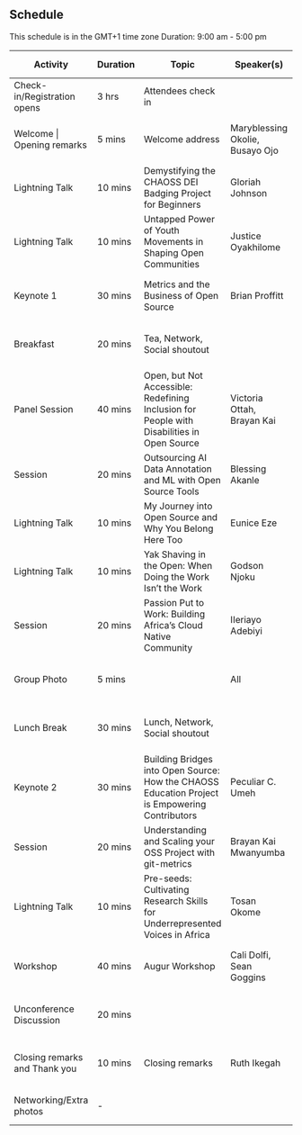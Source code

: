 
## Schedule

This schedule is in the GMT+1 time zone
Duration: 9:00 am - 5:00 pm

| Activity                          | Duration | Topic                                                                  | Speaker(s)                                   | Time Slot              |
|-----------------------------------|----------|------------------------------------------------------------------------|----------------------------------------------|------------------------|
| Check-in/Registration opens       | 3 hrs    | Attendees check in                                                     |                                              | 8:30 am - 12:00 pm     |
| Welcome \| Opening remarks        | 5 mins   | Welcome address                                                        | Maryblessing Okolie, Busayo Ojo              | 10:00 am - 10:05 am    |
| Lightning Talk                    | 10 mins  | Demystifying the CHAOSS DEI Badging Project for Beginners              | Gloriah Johnson                              | 10:05 am - 10:15 am    |
| Lightning Talk                    | 10 mins  | Untapped Power of Youth Movements in Shaping Open Communities          | Justice Oyakhilome                           | 10:15 am - 10:25 am    |
| Keynote 1                         | 30 mins  | Metrics and the Business of Open Source                                | Brian Proffitt                               | 10:25 am - 10:55 am    |
| Breakfast                         | 20 mins  | Tea, Network, Social shoutout                                          |                                              | 11:55 am - 12:15 pm    |
| Panel Session                     | 40 mins  | Open, but Not Accessible: Redefining Inclusion for People with Disabilities in Open Source | Victoria Ottah, Brayan Kai                   | 12:15 pm - 12:55 pm    |
| Session                           | 20 mins  | Outsourcing AI Data Annotation and ML with Open Source Tools           | Blessing Akanle                              | 12:55 pm - 01:15 pm    |
| Lightning Talk                    | 10 mins  | My Journey into Open Source and Why You Belong Here Too                | Eunice Eze                                   | 01:15 pm - 01:25 pm    |
| Lightning Talk                    | 10 mins  | Yak Shaving in the Open: When Doing the Work Isn’t the Work            | Godson Njoku                                 | 01:25 pm - 01:35 pm    |
| Session                           | 20 mins  | Passion Put to Work: Building Africa’s Cloud Native Community          | IIeriayo Adebiyi                             | 01:35 pm - 01:55 pm    |
| Group Photo                       | 5 mins   |                                                                        | All                                          | 01:55 pm - 02:00 pm    |
| Lunch Break                       | 30 mins  | Lunch, Network, Social shoutout                                        |                                              | 02:00 pm - 02:30 pm    |
| Keynote 2                         | 30 mins  | Building Bridges into Open Source: How the CHAOSS Education Project is Empowering Contributors | Peculiar C. Umeh                             | 02:30 pm - 03:00 pm    |
| Session                           | 20 mins  | Understanding and Scaling your OSS Project with git-metrics            | Brayan Kai Mwanyumba                         | 03:00 pm - 03:20 pm    |
| Lightning Talk                    | 10 mins  | Pre-seeds: Cultivating Research Skills for Underrepresented Voices in Africa | Tosan Okome                                  | 03:20 pm - 03:30 pm    |
| Workshop                          | 40 mins  | Augur Workshop                                                         | Cali Dolfi, Sean Goggins                     | 03:30 pm - 04:10 pm    |
| Unconference Discussion           | 20 mins  |                                                                        |                                              | 04:10 pm - 04:30 pm    |
| Closing remarks and Thank you     | 10 mins  | Closing remarks                                                        | Ruth Ikegah                                  | 04:30 pm - 04:40 pm    |
| Networking/Extra photos           | -        |                                                                        |                                              | 04:40 pm onwards       |
